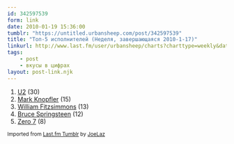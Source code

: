 ```yaml
---
id: 342597539
form: link
date: 2010-01-19 15:36:00
tumblr: "https://untitled.urbansheep.com/post/342597539"
title: "Топ-5 исполнителей (Неделя, завершающаяся 2010-1-17)"
linkurl: http://www.last.fm/user/urbansheep/charts?charttype=weekly&date_to=1263729600
tags:
    - post
    - вкусы в цифрах
layout: post-link.njk
---
```

<ol><li>
<a rel="nofollow" target="_blank" href="http://www.last.fm/music/U2">U2</a> (30)</li>
<li>
<a rel="nofollow" target="_blank" href="http://www.last.fm/music/Mark+Knopfler">Mark Knopfler</a> (15)</li>
<li>
<a rel="nofollow" target="_blank" href="http://www.last.fm/music/William+Fitzsimmons">William Fitzsimmons</a> (13)</li>
<li>
<a rel="nofollow" target="_blank" href="http://www.last.fm/music/Bruce+Springsteen">Bruce Springsteen</a> (12)</li>
<li>
<a rel="nofollow" target="_blank" href="http://www.last.fm/music/Zero+7">Zero 7</a> (8)</li>
</ol><p><small>Imported from <a rel="nofollow" target="_blank" href="http://joelaz.com/post/23488847/last-fm-tumblr-weekly-top-artists">Last.fm Tumblr</a> by <a rel="nofollow" target="_blank" href="http://joelaz.com">JoeLaz</a></small></p>
